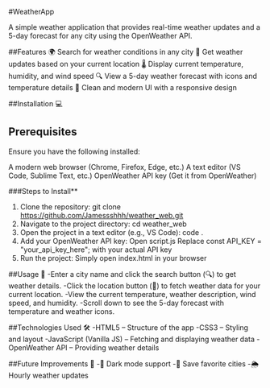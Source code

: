 #WeatherApp

A simple weather application that provides real-time weather updates and a 5-day forecast for any city using the OpenWeather API.

##Features
🌍 Search for weather conditions in any city
📍 Get weather updates based on your current location
🌡️ Display current temperature, humidity, and wind speed
🔍 View a 5-day weather forecast with icons and temperature details
🎨 Clean and modern UI with a responsive design


##Installation 💻
## **Prerequisites**
Ensure you have the following installed:

A modern web browser (Chrome, Firefox, Edge, etc.)
A text editor (VS Code, Sublime Text, etc.)
OpenWeather API key (Get it from OpenWeather)

###Steps to Install**
1. Clone the repository:
   git clone https://github.com/Jamessshhh/weather_web.git
2. Navigate to the project directory:
   cd weather_web
3. Open the project in a text editor (e.g., VS Code):
   code .
4. Add your OpenWeather API key:
  Open script.js
  Replace const API_KEY = "your_api_key_here"; with your actual API key
5. Run the project:
  Simply open index.html in your browser


##Usage 📖
-Enter a city name and click the search button (🔍) to get weather details.
-Click the location button (📍) to fetch weather data for your current location.
-View the current temperature, weather description, wind speed, and humidity.
-Scroll down to see the 5-day forecast with temperature and weather icons.


##Technologies Used 🛠
-HTML5 – Structure of the app
-CSS3 – Styling and layout
-JavaScript (Vanilla JS) – Fetching and displaying weather data
-OpenWeather API – Providing weather details

##Future Improvements 🔮
-🌙 Dark mode support
-📌 Save favorite cities
-🌦️ Hourly weather updates

